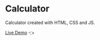 
# Calculator

Calculator created with HTML, CSS and JS.

[Live Demo](https://ardamoin.github.io/calculator/) :point_left: